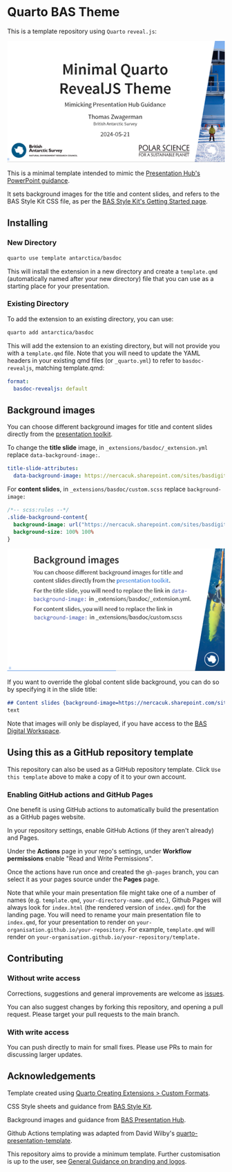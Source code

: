 # Quarto BAS Theme

This is a template repository using `Quarto` `reveal.js`:

![](images/title-slide.png)

This is a minimal template intended to mimic the [Presentation Hub's PowerPoint guidance](https://nercacuk.sharepoint.com/sites/BASDigitalwmod-Communications/sitePages/PowerPointPresentationsToolkit.aspx).

It sets background images for the title and content slides, and refers to the BAS Style Kit CSS file, as per the [BAS Style Kit's Getting Started page](https://style-kit.web.bas.ac.uk/start/introduction/).

## Installing
### New Directory
``` bash
quarto use template antarctica/basdoc
```
This will install the extension in a new directory and create a `template.qmd` (automatically named after your new directory) file that you can use as a starting place for your presentation.

### Existing Directory
To add the extension to an existing directory, you can use:
``` bash
quarto add antarctica/basdoc
```
This will add the extension to an existing directory, but will not provide you with a `template.qmd` file. Note that you will need to update the YAML headers in your existing qmd files (or `_quarto.yml`) to refer to `basdoc-revealjs`, matching template.qmd:

```yaml
format:
  basdoc-revealjs: default
```

## Background images

You can choose different background images for title and content slides directly from the [presentation toolkit](https://nercacuk.sharepoint.com/sites/BASDigitalwmod-Communications/sitePages/PowerPointPresentationsToolkit.aspx).

To change the **title slide** image, in `_extensions/basdoc/_extension.yml` replace `data-background-image:`.

``` yaml
title-slide-attributes: 
  data-background-image: https://nercacuk.sharepoint.com/sites/basdigitalwmod-communications/creative%20services%20assets/ppt_title_halley.jpg
```

For **content slides**, in `_extensions/basdoc/custom.scss` replace `background-image:`

``` sass
/*-- scss:rules --*/
.slide-background-content{
  background-image: url("https://nercacuk.sharepoint.com/sites/basdigitalwmod-communications/creative%20services%20assets/ppt_page_glider01.jpg");
  background-size: 100% 100%
}
```

![](images/content-slide.png)

If you want to override the global content slide background, you can do so by specifying it in the slide title:

```md
## Content slides {background-image=https://nercacuk.sharepoint.com/sites/basdigitalwmod-communications/creative%20services%20assets/ppt_page_adelie01.jpg}
text
```

Note that images will only be displayed, if you have access to the [BAS Digital Workspace](https://nercacuk.sharepoint.com/sites/basdigitalwmod-whats-new).

## Using this as a GitHub repository template

This repository can also be used as a GitHub repository template. Click `Use this template` above to make a copy of it to your own account.

### Enabling GitHub actions and GitHub Pages

One benefit is using GitHub actions to automatically build the presentation as a GitHub pages website.

In your repository settings, enable GitHub Actions (if they aren't already) and Pages.

Under the **Actions** page in your repo's settings, under **Workflow permissions** enable "Read and Write Permissions".

Once the actions have run once and created the `gh-pages` branch, you can select it as your pages source under the **Pages** page.

Note that while your main presentation file might take one of a number of names (e.g. `template.qmd`, `your-directory-name.qmd` etc.), Github Pages will always look for `index.html` (the rendered version of `index.qmd`) for the landing page. You will need to rename your main presentation file to `index.qmd`, for your presentation to render on `your-organisation.github.io/your-repository`. For example, `template.qmd` will render on `your-organisation.github.io/your-repository/template.`

## Contributing
### Without write access
Corrections, suggestions and general improvements are welcome as [issues](https://github.com/antarctica/basdoc/issues).

You can also suggest changes by forking this repository, and opening a pull request. Please target your pull requests to the main branch.

### With write access
You can push directly to main for small fixes. Please use PRs to main for discussing larger updates.

## Acknowledgements

Template created using [Quarto Creating Extensions \> Custom Formats](https://quarto.org/docs/extensions/formats.html#quick-start).

CSS Style sheets and guidance from [BAS Style Kit](https://style-kit.web.bas.ac.uk/).

Background images and guidance from [BAS Presentation Hub](https://nercacuk.sharepoint.com/sites/BASDigitalwmod-Communications/sitePages/presentation-hub.aspx).

Github Actions templating was adapted from David Wilby's [quarto-presentation-template](https://github.com/davidwilby/quarto-presentation-template).

This repository aims to provide a minimum template. Further customisation is up to the user, see [General Guidance on branding and logos](https://nercacuk.sharepoint.com/sites/BASDigitalwmod-Communications/sitePages/BrandingandLogos.aspx).

